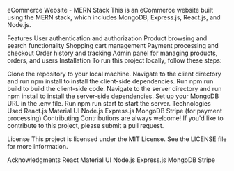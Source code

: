 eCommerce Website - MERN Stack
This is an eCommerce website built using the MERN stack, which includes MongoDB, Express.js, React.js, and Node.js.

Features
User authentication and authorization
Product browsing and search functionality
Shopping cart management
Payment processing and checkout
Order history and tracking
Admin panel for managing products, orders, and users
Installation
To run this project locally, follow these steps:

Clone the repository to your local machine.
Navigate to the client directory and run npm install to install the client-side dependencies.
Run npm run build to build the client-side code.
Navigate to the server directory and run npm install to install the server-side dependencies.
Set up your MongoDB URL in the .env file.
Run npm run start to start the server.
Technologies Used
React.js
Material UI
Node.js
Express.js
MongoDB
Stripe (for payment processing)
Contributing
Contributions are always welcome! If you'd like to contribute to this project, please submit a pull request.

License
This project is licensed under the MIT License. See the LICENSE file for more information.

Acknowledgments
React
Material UI
Node.js
Express.js
MongoDB
Stripe
